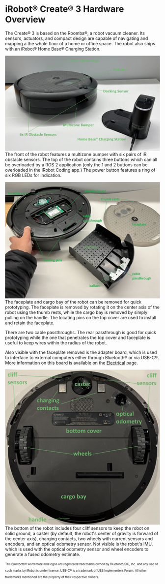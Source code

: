 # iRobot® Create® 3 Hardware Overview
The Create® 3 is based on the Roomba®, a robot vacuum cleaner.
Its sensors, actuators, and compact design are capable of navigating and mapping a the whole floor of a home or office space.
The robot also ships with an iRobot® Home Base® Charging Station.

![Create® 3 from its above-front-right, next to its dock.](data/front_iso.jpg "Robot Front")
The front of the robot features a multizone bumper with six pairs of IR obstacle sensors.
The top of the robot contains three buttons which can all be overloaded by a ROS 2 application (only the 1 and 2 buttons can be overloaded in the iRobot Coding app.)
The power button features a ring of six RGB LEDs for indication.

![Create® 3 from its above-rear-left, with the top cover and cargo bay removed.](data/rear_iso.jpg "Robot Rear")
The faceplate and cargo bay of the robot can be removed for quick prototyping.
The faceplate is removed by rotating it on the center axis of the robot using the thumb rests, while the cargo bay is removed by simply pulling on the handle.
The locating pins on the top cover are used to install and retain the faceplate.

There are two cable passthroughs.
The rear passthrough is good for quick prototyping while the one that penetrates the top cover and faceplate is useful to keep wires within the radius of the robot.

Also visible with the faceplate removed is the adapter board, which is used to interface to external computers either through Bluetooth® or via USB-C®.
More information on this board is available on the [Electrical](../electrical/) page.

![Create® 3 from a bottom view, with the cargo bay removed.](data/bottom.jpg "Robot Bottom")
The bottom of the robot includes four cliff sensors to keep the robot on solid ground, a caster (by default, the robot's center of gravity is forward of the center axis), charging contacts, two wheels with current sensors and encoders, and an optical odometry sensor.
Not visible is the robot's IMU, which is used with the optical odometry sensor and wheel encoders to generate a fused odometry estimate.

<sub><sup>The Bluetooth® word mark and logos are registered trademarks owned by Bluetooth SIG, Inc. and any use of such marks by iRobot is under license. USB-C® is a trademark of USB Implementers Forum. All other trademarks mentioned are the property of their respective owners.</sup></sub>
